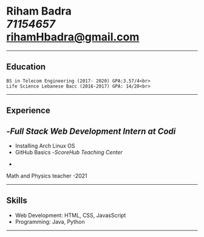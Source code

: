 # **Riham Badra** <br> _71154657_ <br> rihamHbadra@gmail.com
---

## **Education**
```
BS in Telecom Engineering (2017- 2020) GPA:3.57/4<br>
Life Science Lebanese Bacc (2016-2017) GPA: 14/20<br>
```
---
## **Experience**

-*Full Stack Web Development Intern at Codi*
-
* Installing Arch Linux OS
* GitHub Basics
-*ScoreHub Teaching Center*
-
Math and Physics teacher -2021 <br>


---
## **Skills**
* Web Development: HTML, CSS, JavasScript
* Programming: Java, Python
---

